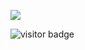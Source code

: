 ![](https://github.com/sky-bro/sky-bro/blob/master/images/秦时明月.gif)

![visitor badge](https://visitor-badge.laobi.icu/badge?page_id=sky-bro.sky-bro&title=hits)
